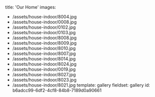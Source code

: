 title: 'Our Home'
images:
  - /assets/house-indoor/8004.jpg
  - /assets/house-indoor/0008.jpg
  - /assets/house-indoor/0102.jpg
  - /assets/house-indoor/0103.jpg
  - /assets/house-indoor/8008.jpg
  - /assets/house-indoor/8009.jpg
  - /assets/house-indoor/8010.jpg
  - /assets/house-indoor/8007.jpg
  - /assets/house-indoor/8014.jpg
  - /assets/house-indoor/8024.jpg
  - /assets/house-indoor/0019.jpg
  - /assets/house-indoor/8027.jpg
  - /assets/house-indoor/8023.jpg
  - /assets/house-indoor/8021.jpg
template: gallery
fieldset: gallery
id: b6adcc99-6df2-4cf8-84b8-7189d0a90661
